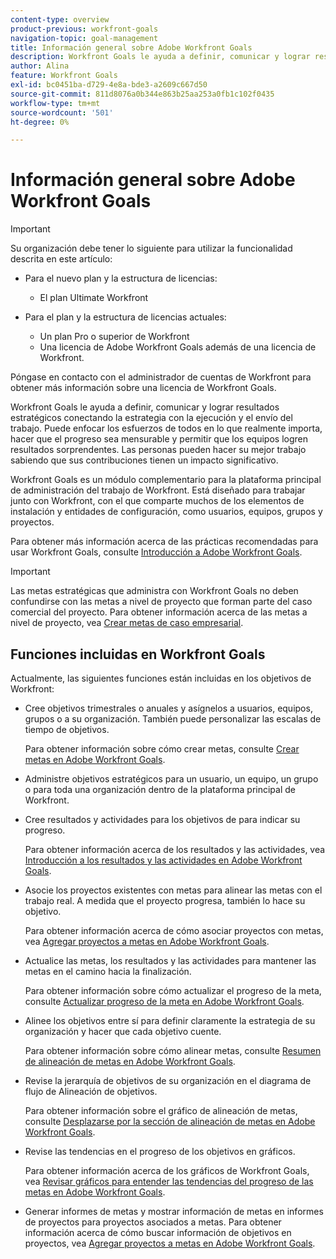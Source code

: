 ```yaml
---
content-type: overview
product-previous: workfront-goals
navigation-topic: goal-management
title: Información general sobre Adobe Workfront Goals
description: Workfront Goals le ayuda a definir, comunicar y lograr resultados estratégicos conectando la estrategia con la ejecución y el envío del trabajo.
author: Alina
feature: Workfront Goals
exl-id: bc0451ba-d729-4e8a-bde3-a2609c667d50
source-git-commit: 811d8076a0b344e863b25aa253a0fb1c102f0435
workflow-type: tm+mt
source-wordcount: '501'
ht-degree: 0%

---
```


# Información general sobre Adobe Workfront Goals

>[!IMPORTANT]
>
>Su organización debe tener lo siguiente para utilizar la funcionalidad descrita en este artículo:
>
>* Para el nuevo plan y la estructura de licencias:
>
>   * El plan Ultimate Workfront
>    
>* Para el plan y la estructura de licencias actuales:
>
>   * Un plan Pro o superior de Workfront
>   * Una licencia de Adobe Workfront Goals además de una licencia de Workfront.
>
>Póngase en contacto con el administrador de cuentas de Workfront para obtener más información sobre una licencia de Workfront Goals.


Workfront Goals le ayuda a definir, comunicar y lograr resultados estratégicos conectando la estrategia con la ejecución y el envío del trabajo. Puede enfocar los esfuerzos de todos en lo que realmente importa, hacer que el progreso sea mensurable y permitir que los equipos logren resultados sorprendentes. Las personas pueden hacer su mejor trabajo sabiendo que sus contribuciones tienen un impacto significativo.

Workfront Goals es un módulo complementario para la plataforma principal de administración del trabajo de Workfront. Está diseñado para trabajar junto con Workfront, con el que comparte muchos de los elementos de instalación y entidades de configuración, como usuarios, equipos, grupos y proyectos.

Para obtener más información acerca de las prácticas recomendadas para usar Workfront Goals, consulte [Introducción a Adobe Workfront Goals](../../workfront-goals/goal-management/getting-started-with-wf-goals.md).

>[!IMPORTANT]
>
>Las metas estratégicas que administra con Workfront Goals no deben confundirse con las metas a nivel de proyecto que forman parte del caso comercial del proyecto. Para obtener información acerca de las metas a nivel de proyecto, vea [Crear metas de caso empresarial](../../manage-work/projects/define-a-business-case/create-business-case-goals.md).

## Funciones incluidas en Workfront Goals

Actualmente, las siguientes funciones están incluidas en los objetivos de Workfront:

* Cree objetivos trimestrales o anuales y asígnelos a usuarios, equipos, grupos o a su organización. También puede personalizar las escalas de tiempo de objetivos.

  Para obtener información sobre cómo crear metas, consulte [Crear metas en Adobe Workfront Goals](../../workfront-goals/goal-management/create-goals.md).

* Administre objetivos estratégicos para un usuario, un equipo, un grupo o para toda una organización dentro de la plataforma principal de Workfront.
* Cree resultados y actividades para los objetivos de para indicar su progreso.

  Para obtener información acerca de los resultados y las actividades, vea [Introducción a los resultados y las actividades en Adobe Workfront Goals](../../workfront-goals/results-and-activities/get-started-with-results-and-activities.md).

* Asocie los proyectos existentes con metas para alinear las metas con el trabajo real. A medida que el proyecto progresa, también lo hace su objetivo.

  Para obtener información acerca de cómo asociar proyectos con metas, vea [Agregar proyectos a metas en Adobe Workfront Goals](../../workfront-goals/results-and-activities/connect-projects-to-goals-overview.md).

* Actualice las metas, los resultados y las actividades para mantener las metas en el camino hacia la finalización.

  Para obtener información sobre cómo actualizar el progreso de la meta, consulte [Actualizar progreso de la meta en Adobe Workfront Goals](../../workfront-goals/goal-review-and-workfront-goals-sections/check-in-goals.md).

* Alinee los objetivos entre sí para definir claramente la estrategia de su organización y hacer que cada objetivo cuente.

  Para obtener información sobre cómo alinear metas, consulte [Resumen de alineación de metas en Adobe Workfront Goals](../../workfront-goals/goal-alignment/goal-alignment-overview.md).

* Revise la jerarquía de objetivos de su organización en el diagrama de flujo de Alineación de objetivos.

  Para obtener información sobre el gráfico de alineación de metas, consulte [Desplazarse por la sección de alineación de metas en Adobe Workfront Goals](../../workfront-goals/goal-alignment/navigate-goal-alignment-chart.md).

* Revise las tendencias en el progreso de los objetivos en gráficos.

  Para obtener información acerca de los gráficos de Workfront Goals, vea [Revisar gráficos para entender las tendencias del progreso de las metas en Adobe Workfront Goals](../../workfront-goals/goal-review-and-workfront-goals-sections/review-goal-graphs.md).

* Generar informes de metas y mostrar información de metas en informes de proyectos para proyectos asociados a metas. Para obtener información acerca de cómo buscar información de objetivos en proyectos, vea [Agregar proyectos a metas en Adobe Workfront Goals](../../workfront-goals/results-and-activities/connect-projects-to-goals-overview.md).


